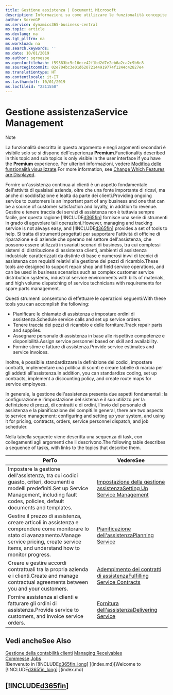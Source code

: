 ```yaml
---
title: Gestione assistenza | Documenti Microsoft
description: Informazioni su come utilizzare le funzionalità concepite per supportare l'attività di officine di riparazione e le operazioni di assistenza su campo.
author: SorenGP
ms.service: dynamics365-business-central
ms.topic: article
ms.devlang: na
ms.tgt_pltfrm: na
ms.workload: na
ms.search.keywords: ''
ms.date: 10/01/2019
ms.author: sgroespe
ms.openlocfilehash: f59383bc5c16ece42f1bd2d7e2eb6a2ca2c9b6c8
ms.sourcegitcommit: 02e704bc3e01d62072144919774f1244c42827e4
ms.translationtype: HT
ms.contentlocale: it-IT
ms.lasthandoff: 10/01/2019
ms.locfileid: "2311550"
---
```

# <a name="service-management"></a><span data-ttu-id="603cc-103">Gestione assistenza</span><span class="sxs-lookup"><span data-stu-id="603cc-103">Service Management</span></span>
> [!NOTE]
> <span data-ttu-id="603cc-104">La funzionalità descritta in questo argomento e negli argomenti secondari è visibile solo se si dispone dell'esperienza **Premium**.</span><span class="sxs-lookup"><span data-stu-id="603cc-104">Functionality described in this topic and sub topics is only visible in the user interface if you have the **Premium** experience.</span></span> <span data-ttu-id="603cc-105">Per ulteriori informazioni, vedere [Modifica delle funzionalità visualizzate](ui-experiences.md).</span><span class="sxs-lookup"><span data-stu-id="603cc-105">For more information, see [Change Which Features are Displayed](ui-experiences.md).</span></span>

<span data-ttu-id="603cc-106">Fornire un'assistenza continua ai clienti è un aspetto fondamentale dell'attività di qualsiasi azienda, oltre che una fonte importante di ricavi, ma anche di soddisfazione e lealtà da parte dei clienti.</span><span class="sxs-lookup"><span data-stu-id="603cc-106">Providing ongoing service to customers is an important part of any business and one that can be a source of customer satisfaction and loyalty, in addition to revenue.</span></span> <span data-ttu-id="603cc-107">Gestire e tenere traccia dei servizi di assistenza non è tuttavia sempre facile, per questa ragione [!INCLUDE[d365fin](includes/d365fin_md.md)] fornisce una serie di strumenti in grado di agevolare tali operazioni.</span><span class="sxs-lookup"><span data-stu-id="603cc-107">However, managing and tracking service is not always easy, and [!INCLUDE[d365fin](includes/d365fin_md.md)] provides a set of tools to help.</span></span> <span data-ttu-id="603cc-108">Si tratta di strumenti progettati per supportare l'attività di officine di riparazione e di aziende che operano nel settore dell'assistenza, che possono essere utilizzati in svariati scenari di business, tra cui complessi sistemi di distribuzione di assistenza clienti, ambienti di assistenza industriale caratterizzati da distinte di base e numerosi invvi di tecnici di assistenza con requisiti relativi alla gestione dei pezzi di ricambio.</span><span class="sxs-lookup"><span data-stu-id="603cc-108">These tools are designed to support repair shop and field service operations, and can be used in business scenarios such as complex customer service distribution systems, industrial service environments with bills of materials, and high volume dispatching of service technicians with requirements for spare parts management.</span></span>  

 <span data-ttu-id="603cc-109">Questi strumenti consentono di effettuare le operazioni seguenti:</span><span class="sxs-lookup"><span data-stu-id="603cc-109">With these tools you can accomplish the following:</span></span>  

* <span data-ttu-id="603cc-110">Pianificare le chiamate di assistenza e impostare ordini di assistenza.</span><span class="sxs-lookup"><span data-stu-id="603cc-110">Schedule service calls and set up service orders.</span></span>  
* <span data-ttu-id="603cc-111">Tenere traccia dei pezzi di ricambio e delle forniture.</span><span class="sxs-lookup"><span data-stu-id="603cc-111">Track repair parts and supplies.</span></span>  
* <span data-ttu-id="603cc-112">Assegnare personale di assistenza in base alle rispettive competenze e disponibilità.</span><span class="sxs-lookup"><span data-stu-id="603cc-112">Assign service personnel based on skill and availability.</span></span>  
* <span data-ttu-id="603cc-113">Fornire stime e fatture di assistenza.</span><span class="sxs-lookup"><span data-stu-id="603cc-113">Provide service estimates and service invoices.</span></span>  

<span data-ttu-id="603cc-114">Inoltre, è possibile standardizzare la definizione dei codici, impostare contratti, implementare una politica di sconti e creare tabelle di marcia per gli addetti all'assistenza.</span><span class="sxs-lookup"><span data-stu-id="603cc-114">In addition, you can standardize coding, set up contracts, implement a discounting policy, and create route maps for service employees.</span></span>  

<span data-ttu-id="603cc-115">In generale, la gestione dell'assistenza presenta due aspetti fondamentali: la configurazione e l'impostazione del sistema e il suo utilizzo per la definizione di prezzi, di contratti e di ordini, l'invio del personale di assistenza e la pianificazione dei compiti.</span><span class="sxs-lookup"><span data-stu-id="603cc-115">In general, there are two aspects to service management: configuring and setting up your system, and using it for pricing, contracts, orders, service personnel dispatch, and job scheduler.</span></span>  

<span data-ttu-id="603cc-116">Nella tabella seguente viene descritta una sequenza di task, con collegamenti agli argomenti che li descrivono.</span><span class="sxs-lookup"><span data-stu-id="603cc-116">The following table describes a sequence of tasks, with links to the topics that describe them.</span></span>   

|<span data-ttu-id="603cc-117">**Per**</span><span class="sxs-lookup"><span data-stu-id="603cc-117">**To**</span></span>|<span data-ttu-id="603cc-118">**Vedere**</span><span class="sxs-lookup"><span data-stu-id="603cc-118">**See**</span></span>|  
|------------|-------------|  
|<span data-ttu-id="603cc-119">Impostare la gestione dell'assistenza, tra cui codici guasto, criteri, documenti e modelli predefiniti.</span><span class="sxs-lookup"><span data-stu-id="603cc-119">Set up Service Management, including fault codes, policies, default documents and templates.</span></span>|[<span data-ttu-id="603cc-120">Impostazione della gestione assistenza</span><span class="sxs-lookup"><span data-stu-id="603cc-120">Setting Up Service Management</span></span>](service-setup-service.md)|  
|<span data-ttu-id="603cc-121">Gestire il prezzo di assistenza, creare articoli in assistenza e comprendere come monitorare lo stato di avanzamento.</span><span class="sxs-lookup"><span data-stu-id="603cc-121">Manage service pricing, create service items, and understand how to monitor progress.</span></span>|[<span data-ttu-id="603cc-122">Pianificazione dell'assistenza</span><span class="sxs-lookup"><span data-stu-id="603cc-122">Planning Service</span></span>](service-plan-service.md)|  
|<span data-ttu-id="603cc-123">Creare e gestire accordi contrattuali tra la propria azienda e i clienti.</span><span class="sxs-lookup"><span data-stu-id="603cc-123">Create and manage contractual agreements between you and your customers.</span></span>|[<span data-ttu-id="603cc-124">Adempimento dei contratti di assistenza</span><span class="sxs-lookup"><span data-stu-id="603cc-124">Fulfilling Service Contracts</span></span>](service-fulfill-service-contracts.md)|  
|<span data-ttu-id="603cc-125">Fornire assistenza ai clienti e fatturare gli ordini di assistenza.</span><span class="sxs-lookup"><span data-stu-id="603cc-125">Provide service to customers, and invoice service orders.</span></span>|[<span data-ttu-id="603cc-126">Fornitura dell'assistenza</span><span class="sxs-lookup"><span data-stu-id="603cc-126">Delivering Service</span></span>](service-deliver-service.md)|  

## <a name="see-also"></a><span data-ttu-id="603cc-127">Vedi anche</span><span class="sxs-lookup"><span data-stu-id="603cc-127">See Also</span></span>  
<span data-ttu-id="603cc-128">[Gestione della contabilità clienti](receivables-manage-receivables.md) </span><span class="sxs-lookup"><span data-stu-id="603cc-128">[Managing Receivables](receivables-manage-receivables.md) </span></span>  
<span data-ttu-id="603cc-129">[Commesse](projects-how-create-jobs.md) </span><span class="sxs-lookup"><span data-stu-id="603cc-129">[Jobs](projects-how-create-jobs.md) </span></span>  
<span data-ttu-id="603cc-130">[Benvenuto in [!INCLUDE[d365fin_long](includes/d365fin_long_md.md)] ](index.md)</span><span class="sxs-lookup"><span data-stu-id="603cc-130">[Welcome to [!INCLUDE[d365fin_long](includes/d365fin_long_md.md)] ](index.md)</span></span>

## [!INCLUDE[d365fin](includes/free_trial_md.md)]  
